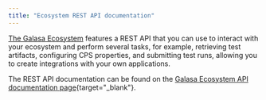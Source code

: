 ```yaml
---
title: "Ecosystem REST API documentation"
---
```


[The Galasa Ecosystem](../ecosystem/index.md) features a REST API that you can use to interact with your ecosystem and perform several tasks, for example, retrieving test artifacts, configuring CPS properties, and submitting test runs, allowing you to create integrations with your own applications.

The REST API documentation can be found on the [Galasa Ecosystem API documentation page](https://rest.galasa.dev/){target="_blank"}.
